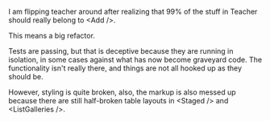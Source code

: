 I am flipping teacher around after realizing that 99% of the stuff in Teacher
should really belong to \<Add /\>.

This means a big refactor.

Tests are passing, but that is deceptive because they are running in isolation,
in some cases against what has now become graveyard code. The functionality
isn't really there, and things are not all hooked up as they should be.

However, styling is quite broken, also, the markup is also messed up
because there are still half-broken table layouts in \<Staged /\> and
\<ListGalleries /\>.
